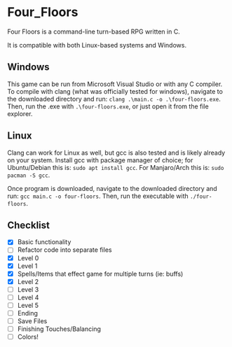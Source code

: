 # Four_Floors
Four Floors is a command-line turn-based RPG written in C.

It is compatible with both Linux-based systems and Windows.

## Windows
This game can be run from Microsoft Visual Studio or with any C compiler.
To compile with clang (what was officially tested for windows), navigate to the downloaded directory and run:
`clang .\main.c -o .\four-floors.exe`.
Then, run the .exe with `.\four-floors.exe`, or just open it from the file explorer.

## Linux
Clang can work for Linux as well, but gcc is also tested and is likely already on your system.
Install gcc with package manager of choice; for Ubuntu/Debian this is:
`sudo apt install gcc`. For Manjaro/Arch this is: `sudo pacman -S gcc`.

Once program is downloaded, navigate to the downloaded directory and run:
`gcc main.c -o four-floors`.
Then, run the executable with `./four-floors`.

## Checklist

- [x] Basic functionality
- [ ] Refactor code into separate files
- [x] Level 0
- [x] Level 1
- [x] Spells/Items that effect game for multiple turns (ie: buffs)
- [x] Level 2
- [ ] Level 3
- [ ] Level 4
- [ ] Level 5
- [ ] Ending
- [ ] Save Files
- [ ] Finishing Touches/Balancing
- [ ] Colors!
